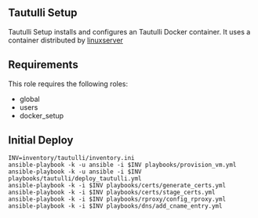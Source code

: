 Tautulli Setup
----------

Tautulli Setup installs and configures an Tautulli Docker container. It uses a container distributed by [linuxserver](https://hub.docker.com/r/linuxserver/tautulli)

Requirements
------------

This role requires the following roles:

- global
- users
- docker_setup

Initial Deploy
--------------

``` shell
INV=inventory/tautulli/inventory.ini
ansible-playbook -k -u ansible -i $INV playbooks/provision_vm.yml
ansible-playbook -k -u ansible -i $INV playbooks/tautulli/deploy_tautulli.yml
ansible-playbook -k -i $INV playbooks/certs/generate_certs.yml
ansible-playbook -k -i $INV playbooks/certs/stage_certs.yml
ansible-playbook -k -i $INV playbooks/rproxy/config_rproxy.yml
ansible-playbook -k -i $INV playbooks/dns/add_cname_entry.yml
```